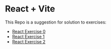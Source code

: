 # React + Vite

This Repo is a suggestion for solution to exercises:

- [React Exercise 0](https://github.com/dat3Cph/material/blob/main/flow5/week1-getting-started/ReactExercise0.md)
- [React Exercise 1](https://github.com/dat3Cph/material/blob/main/flow5/week1-getting-started/ReactExercise1.md)
- [React Exercise 2](https://github.com/dat3Cph/material/blob/main/flow5/week1-getting-started/ReactExercise2.md)
